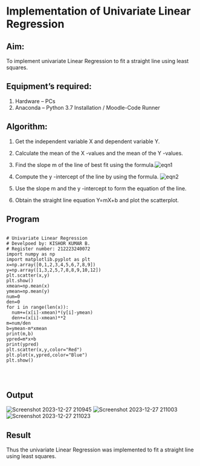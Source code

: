 # Implementation of Univariate Linear Regression
## Aim:
To implement univariate Linear Regression to fit a straight line using least squares.
## Equipment’s required:
1.	Hardware – PCs
2.	Anaconda – Python 3.7 Installation / Moodle-Code Runner
## Algorithm:
1.	Get the independent variable X and dependent variable Y.
2.	Calculate the mean of the X -values and the mean of the Y -values.
3.	Find the slope m of the line of best fit using the formula.![eqn1](https://github.com/Kishorerz/Univariate-Linear-Regression/assets/144451216/e9a2c5f6-c300-4080-829f-292dc93f3ef1)


7.	Compute the y -intercept of the line by using the formula. ![eqn2](https://github.com/Kishorerz/Univariate-Linear-Regression/assets/144451216/ac237349-2968-4815-9dd6-bd86ec18827d)


   
9.	Use the slope m and the y -intercept to form the equation of the line.
10.	Obtain the straight line equation Y=mX+b and plot the scatterplot.
## Program
```

# Univariate Linear Regression
# Develpoed by: KISHOR KUMAR B.
# Register number: 212223240072
import numpy as np
import matplotlib.pyplot as plt
x=np.array([0,1,2,3,4,5,6,7,8,9])
y=np.array([1,3,2,5,7,8,8,9,10,12])
plt.scatter(x,y)
plt.show()
xmean=np.mean(x)
ymean=np.mean(y)
num=0
den=0
for i in range(len(x)):
  num+=(x[i]-xmean)*(y[i]-ymean)
  den+=(x[i]-xmean)**2
m=num/den
b=ymean-m*xmean
print(m,b)
ypred=m*x+b
print(ypred)
plt.scatter(x,y,color="Red")
plt.plot(x,ypred,color="Blue")
plt.show()




```
## Output
![Screenshot 2023-12-27 210945](https://github.com/Kishorerz/Univariate-Linear-Regression/assets/144451216/0d722858-b57b-4054-ac11-8f1705738521)
![Screenshot 2023-12-27 211003](https://github.com/Kishorerz/Univariate-Linear-Regression/assets/144451216/d3f9b17d-5b79-4c83-8323-6cc5ffdd2e03)
![Screenshot 2023-12-27 211023](https://github.com/Kishorerz/Univariate-Linear-Regression/assets/144451216/241b56c9-e4d8-4344-812e-0dddd92ddcd3)


## Result
Thus the univariate Linear Regression was implemented to fit a straight line using least squares.
